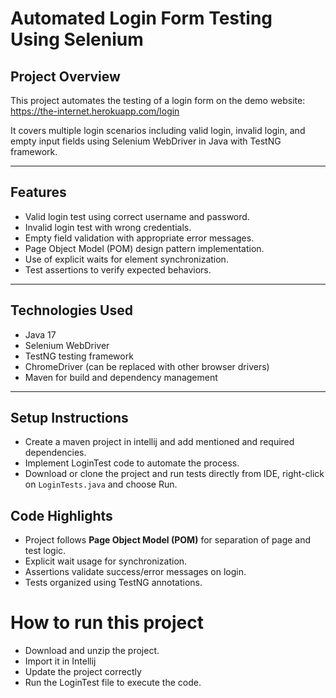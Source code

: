 # Automated Login Form Testing Using Selenium

## Project Overview
This project automates the testing of a login form on the demo website:  
https://the-internet.herokuapp.com/login

It covers multiple login scenarios including valid login, invalid login, and empty input fields using Selenium WebDriver in Java with TestNG framework.

---

## Features
- Valid login test using correct username and password.
- Invalid login test with wrong credentials.
- Empty field validation with appropriate error messages.
- Page Object Model (POM) design pattern implementation.
- Use of explicit waits for element synchronization.
- Test assertions to verify expected behaviors.

---

## Technologies Used
- Java 17
- Selenium WebDriver
- TestNG testing framework
- ChromeDriver (can be replaced with other browser drivers)
- Maven for build and dependency management

---
## Setup Instructions

- Create a maven project in intellij and add mentioned and required dependencies.
- Implement LoginTest code to automate the process.
- Download or clone the project and run tests directly from IDE, right-click on `LoginTests.java` and choose Run.

## Code Highlights

- Project follows **Page Object Model (POM)** for separation of page and test logic.
- Explicit wait usage for synchronization.
- Assertions validate success/error messages on login.
- Tests organized using TestNG annotations.


# How to run this project

- Download and unzip the project.
- Import it in Intellij
- Update the project correctly
- Run the LoginTest file to execute the code.

